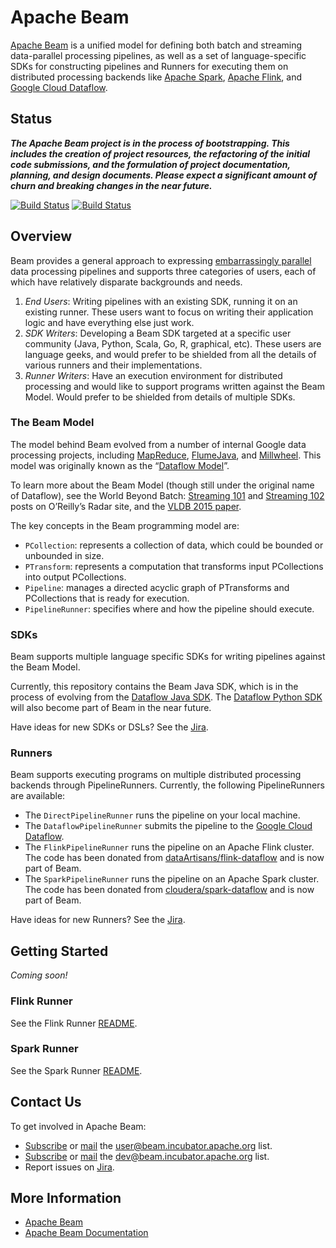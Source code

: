 # Apache Beam

[Apache Beam](http://beam.incubator.apache.org) is a unified model for defining both batch and streaming data-parallel processing pipelines, as well as a set of language-specific SDKs for constructing pipelines and Runners for executing them on distributed processing backends like [Apache Spark](http://spark.apache.org/), [Apache Flink](http://flink.apache.org), and [Google Cloud Dataflow](http://cloud.google.com/dataflow).


## Status 

_**The Apache Beam project is in the process of bootstrapping. This includes the creation of project resources, the refactoring of the initial code submissions, and the formulation of project documentation, planning, and design documents. Please expect a significant amount of churn and breaking changes in the near future.**_

[![Build Status](https://api.travis-ci.org/apache/incubator-beam.svg?branch=master)](https://travis-ci.org/apache/incubator-beam?branch=master)
[![Build Status](https://builds.apache.org/buildStatus/icon?job=beam_MavenVerify)](https://builds.apache.org/job/beam_MavenVerify/)

## Overview

Beam provides a general approach to expressing [embarrassingly parallel](https://en.wikipedia.org/wiki/Embarrassingly_parallel) data processing pipelines and supports three categories of users, each of which have relatively disparate backgrounds and needs.

1. _End Users_: Writing pipelines with an existing SDK, running it on an existing runner. These users want to focus on writing their application logic and have everything else just work.
2. _SDK Writers_: Developing a Beam SDK targeted at a specific user community (Java, Python, Scala, Go, R, graphical, etc). These users are language geeks, and  would prefer to be shielded from all the details of various runners and their implementations.
3. _Runner Writers_: Have an execution environment for distributed processing and would like to support programs written against the Beam Model. Would prefer to be shielded from details of multiple SDKs.


### The Beam Model

The model behind Beam evolved from a number of internal Google data processing projects, including [MapReduce](http://research.google.com/archive/mapreduce.html), [FlumeJava](http://research.google.com/pubs/pub35650.html), and [Millwheel](http://research.google.com/pubs/pub41378.html). This model was originally known as the “[Dataflow Model](http://www.vldb.org/pvldb/vol8/p1792-Akidau.pdf)”. 

To learn more about the Beam Model (though still under the original name of Dataflow), see the World Beyond Batch: [Streaming 101](https://wiki.apache.org/incubator/BeamProposal) and [Streaming 102](https://www.oreilly.com/ideas/the-world-beyond-batch-streaming-101) posts on O’Reilly’s Radar site, and the [VLDB 2015 paper](http://www.vldb.org/pvldb/vol8/p1792-Akidau.pdf).

The key concepts in the Beam programming model are:

* `PCollection`: represents a collection of data, which could be bounded or unbounded in size.
* `PTransform`: represents a computation that transforms input PCollections into output PCollections.
* `Pipeline`: manages a directed acyclic graph of PTransforms and PCollections that is ready for execution.
* `PipelineRunner`: specifies where and how the pipeline should execute.


### SDKs

Beam supports multiple language specific SDKs for writing pipelines against the Beam Model. 

Currently, this repository contains the Beam Java SDK, which is in the process of evolving from the [Dataflow Java SDK](https://github.com/GoogleCloudPlatform/DataflowJavaSDK). The [Dataflow Python SDK](https://github.com/GoogleCloudPlatform/DataflowPythonSDK) will also become part of Beam in the near future.

Have ideas for new SDKs or DSLs? See the [Jira](https://issues.apache.org/jira/browse/BEAM/component/12328909/).


### Runners

Beam supports executing programs on multiple distributed processing backends through PipelineRunners. Currently, the following PipelineRunners are available:

- The `DirectPipelineRunner` runs the pipeline on your local machine.
- The `DataflowPipelineRunner` submits the pipeline to the [Google Cloud Dataflow](http://cloud.google.com/dataflow/).
- The `FlinkPipelineRunner` runs the pipeline on an Apache Flink cluster. The code has been donated from [dataArtisans/flink-dataflow](https://github.com/dataArtisans/flink-dataflow) and is now part of Beam.
- The `SparkPipelineRunner` runs the pipeline on an Apache Spark cluster. The code has been donated from [cloudera/spark-dataflow](https://github.com/cloudera/spark-dataflow) and is now part of Beam.

Have ideas for new Runners? See the [Jira](https://issues.apache.org/jira/browse/BEAM/component/12328916/).


## Getting Started

_Coming soon!_

### Flink Runner

See the Flink Runner [README](https://github.com/apache/incubator-beam/tree/master/runners/flink).

### Spark Runner

See the Spark Runner [README](https://github.com/apache/incubator-beam/tree/master/runners/spark).

## Contact Us

To get involved in Apache Beam:

* [Subscribe](mailto:user-subscribe@beam.incubator.apache.org) or [mail](mailto:user@beam.incubator.apache.org) the [user@beam.incubator.apache.org](http://mail-archives.apache.org/mod_mbox/incubator-beam-user/) list.
* [Subscribe](mailto:dev-subscribe@beam.incubator.apache.org) or [mail](mailto:dev@beam.incubator.apache.org) the [dev@beam.incubator.apache.org](http://mail-archives.apache.org/mod_mbox/incubator-beam-dev/) list.
* Report issues on [Jira](https://issues.apache.org/jira/browse/BEAM).


## More Information

* [Apache Beam](http://beam.incubator.apache.org)
* [Apache Beam Documentation](http://beam.incubator.apache.org/documentation)
